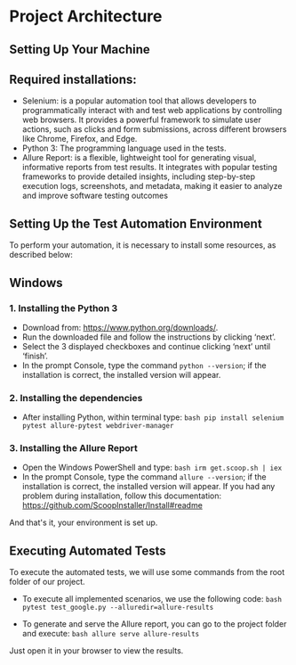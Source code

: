 <h1>Project Architecture</h1>

Setting Up Your Machine
-------------------------
Required installations:
-----------------------

*	Selenium: is a popular automation tool that allows developers to programmatically interact with and test web applications by controlling web browsers. It provides a powerful framework to simulate user actions, such as clicks and form submissions, across different browsers like Chrome, Firefox, and Edge.
*	Python 3: The programming language used in the tests.
*   Allure Report: is a flexible, lightweight tool for generating visual, informative reports from test results. It integrates with popular testing frameworks to provide detailed insights, including step-by-step execution logs, screenshots, and metadata, making it easier to analyze and improve software testing outcomes

Setting Up the Test Automation Environment
------------------------------------------------------------

To perform your automation, it is necessary to install some resources, as described below:

Windows
--------

<h3>1. Installing the Python 3</h3>

*	Download from: <https://www.python.org/downloads/>.
*	Run the downloaded file and follow the instructions by clicking ‘next’.
* 	Select the 3 displayed checkboxes and continue clicking ‘next’ until ‘finish’.
*	In the prompt Console, type the command `python --version`; if the installation is correct, the installed version will appear.

<h3>2. Installing the dependencies</h3>

*	After installing Python, within terminal type: 
`bash
pip install selenium pytest allure-pytest webdriver-manager
`

<h3>3. Installing the Allure Report</h3>

*	Open the Windows PowerShell and type: 
`bash
irm get.scoop.sh | iex
`
*	In the prompt Console, type the command `allure --version`; if the installation is correct, the installed version will appear.
If you had any problem during installation, follow this documentation: <https://github.com/ScoopInstaller/Install#readme>

And that's it, your environment is set up.

Executing Automated Tests
-----------------------------------

To execute the automated tests, we will use some commands from the root folder of our project.

*	To execute all implemented scenarios, we use the following code:
`bash
pytest test_google.py --alluredir=allure-results
`

*	To generate and serve the Allure report, you can go to the project folder and execute:
`bash
allure serve allure-results
`

Just open it in your browser to view the results.